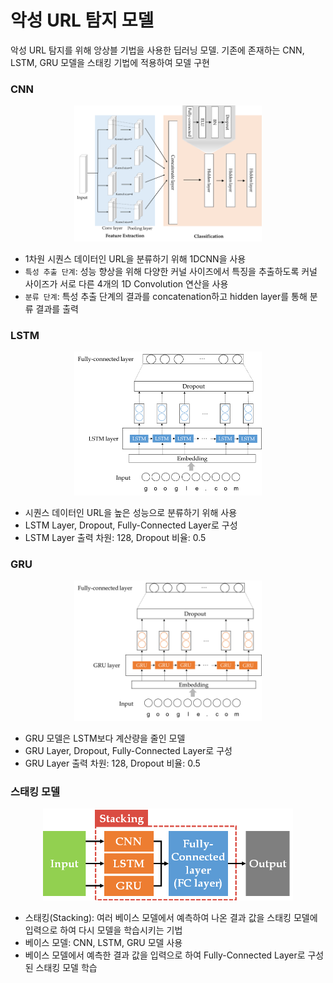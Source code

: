 # 악성 URL 탐지 모델

악성 URL 탐지를 위해 앙상블 기법을 사용한 딥러닝 모델. 
기존에 존재하는 CNN, LSTM, GRU 모델을 스태킹 기법에 적용하여 모델 구현 

### CNN

<p align="center"><img src="img/cnn.png" width="300"></p>

- 1차원 시퀀스 데이터인 URL을 분류하기 위해 1DCNN을 사용
- `특성 추출 단계`: 성능 향상을 위해 다양한 커널 사이즈에서 특징을 추출하도록 커널 사이즈가 서로 다른 4개의 1D Convolution 연산을 사용
- `분류 단계`: 특성 추출 단계의 결과를 concatenation하고 hidden layer를 통해 분류 결과를 출력

### LSTM

<p align="center"><img src="img/lstm.png" width="300"></p>

- 시퀀스 데이터인 URL을 높은 성능으로 분류하기 위해 사용 
- LSTM Layer, Dropout, Fully-Connected Layer로 구성 
- LSTM Layer 출력 차원: 128, Dropout 비율: 0.5

### GRU

<p align="center"><img src="img/gru.png" width="300"></p>

- GRU 모델은 LSTM보다 계산량을 줄인 모델 
- GRU Layer, Dropout, Fully-Connected Layer로 구성 
- GRU Layer 출력 차원: 128, Dropout 비율: 0.5

### 스태킹 모델

<p align="center"><img src="img/stacking.png" width="400"></p>

- 스태킹(Stacking): 여러 베이스 모델에서 예측하여 나온 결과 값을 스태킹 모델에 입력으로 하여 다시 모델을 학습시키는 기법 
- 베이스 모델: CNN, LSTM, GRU 모델 사용 
- 베이스 모델에서 예측한 결과 값을 입력으로 하여 Fully-Connected Layer로 구성된 스태킹 모델 학습

